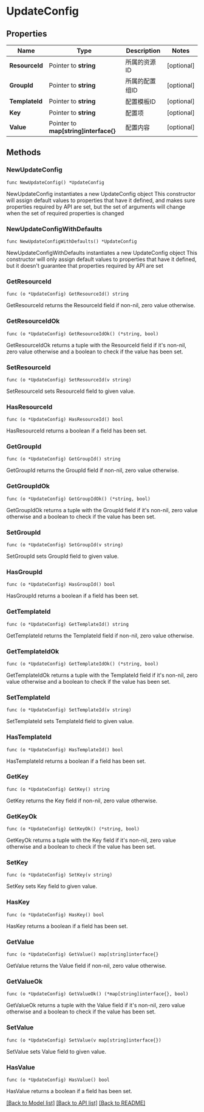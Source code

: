 # UpdateConfig

## Properties

Name | Type | Description | Notes
------------ | ------------- | ------------- | -------------
**ResourceId** | Pointer to **string** | 所属的资源ID | [optional] 
**GroupId** | Pointer to **string** | 所属的配置组ID | [optional] 
**TemplateId** | Pointer to **string** | 配置模板ID | [optional] 
**Key** | Pointer to **string** | 配置项 | [optional] 
**Value** | Pointer to **map[string]interface{}** | 配置内容 | [optional] 

## Methods

### NewUpdateConfig

`func NewUpdateConfig() *UpdateConfig`

NewUpdateConfig instantiates a new UpdateConfig object
This constructor will assign default values to properties that have it defined,
and makes sure properties required by API are set, but the set of arguments
will change when the set of required properties is changed

### NewUpdateConfigWithDefaults

`func NewUpdateConfigWithDefaults() *UpdateConfig`

NewUpdateConfigWithDefaults instantiates a new UpdateConfig object
This constructor will only assign default values to properties that have it defined,
but it doesn't guarantee that properties required by API are set

### GetResourceId

`func (o *UpdateConfig) GetResourceId() string`

GetResourceId returns the ResourceId field if non-nil, zero value otherwise.

### GetResourceIdOk

`func (o *UpdateConfig) GetResourceIdOk() (*string, bool)`

GetResourceIdOk returns a tuple with the ResourceId field if it's non-nil, zero value otherwise
and a boolean to check if the value has been set.

### SetResourceId

`func (o *UpdateConfig) SetResourceId(v string)`

SetResourceId sets ResourceId field to given value.

### HasResourceId

`func (o *UpdateConfig) HasResourceId() bool`

HasResourceId returns a boolean if a field has been set.

### GetGroupId

`func (o *UpdateConfig) GetGroupId() string`

GetGroupId returns the GroupId field if non-nil, zero value otherwise.

### GetGroupIdOk

`func (o *UpdateConfig) GetGroupIdOk() (*string, bool)`

GetGroupIdOk returns a tuple with the GroupId field if it's non-nil, zero value otherwise
and a boolean to check if the value has been set.

### SetGroupId

`func (o *UpdateConfig) SetGroupId(v string)`

SetGroupId sets GroupId field to given value.

### HasGroupId

`func (o *UpdateConfig) HasGroupId() bool`

HasGroupId returns a boolean if a field has been set.

### GetTemplateId

`func (o *UpdateConfig) GetTemplateId() string`

GetTemplateId returns the TemplateId field if non-nil, zero value otherwise.

### GetTemplateIdOk

`func (o *UpdateConfig) GetTemplateIdOk() (*string, bool)`

GetTemplateIdOk returns a tuple with the TemplateId field if it's non-nil, zero value otherwise
and a boolean to check if the value has been set.

### SetTemplateId

`func (o *UpdateConfig) SetTemplateId(v string)`

SetTemplateId sets TemplateId field to given value.

### HasTemplateId

`func (o *UpdateConfig) HasTemplateId() bool`

HasTemplateId returns a boolean if a field has been set.

### GetKey

`func (o *UpdateConfig) GetKey() string`

GetKey returns the Key field if non-nil, zero value otherwise.

### GetKeyOk

`func (o *UpdateConfig) GetKeyOk() (*string, bool)`

GetKeyOk returns a tuple with the Key field if it's non-nil, zero value otherwise
and a boolean to check if the value has been set.

### SetKey

`func (o *UpdateConfig) SetKey(v string)`

SetKey sets Key field to given value.

### HasKey

`func (o *UpdateConfig) HasKey() bool`

HasKey returns a boolean if a field has been set.

### GetValue

`func (o *UpdateConfig) GetValue() map[string]interface{}`

GetValue returns the Value field if non-nil, zero value otherwise.

### GetValueOk

`func (o *UpdateConfig) GetValueOk() (*map[string]interface{}, bool)`

GetValueOk returns a tuple with the Value field if it's non-nil, zero value otherwise
and a boolean to check if the value has been set.

### SetValue

`func (o *UpdateConfig) SetValue(v map[string]interface{})`

SetValue sets Value field to given value.

### HasValue

`func (o *UpdateConfig) HasValue() bool`

HasValue returns a boolean if a field has been set.


[[Back to Model list]](../README.md#documentation-for-models) [[Back to API list]](../README.md#documentation-for-api-endpoints) [[Back to README]](../README.md)


